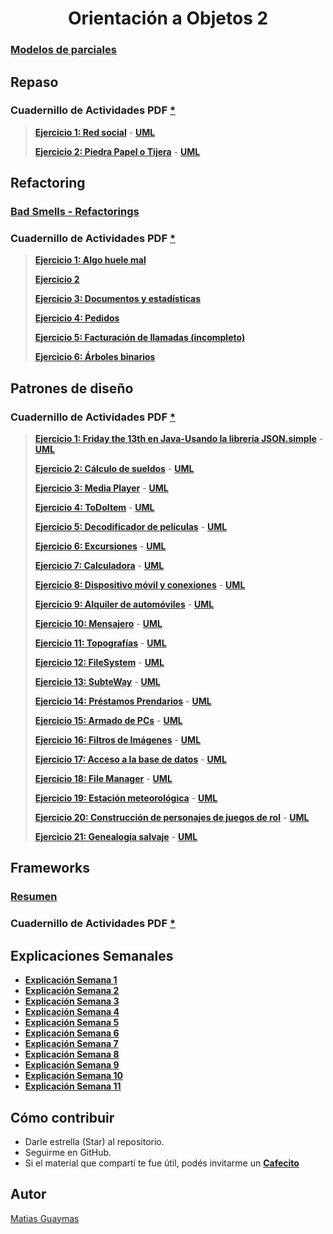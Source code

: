 <h1 align="center"> Orientación a Objetos 2 </h1>

### [**Modelos de parciales**](https://github.com/MatiasGuaymas/OO2/tree/main/Parciales)

## Repaso
### Cuadernillo de Actividades PDF [*](https://github.com/MatiasGuaymas/OO2/blob/main/Cuadernillo%20Semestral%20de%20Actividades%20-%20Repaso%202025.pdf)

> [**Ejercicio 1: Red social**](https://github.com/MatiasGuaymas/OO2/tree/main/Repaso/01-Ejercicio1/src) - [**UML**](https://github.com/MatiasGuaymas/OO2/blob/main/UML/Repaso/Ejercicio01-UML.jpg)
>
> [**Ejercicio 2: Piedra Papel o Tijera**](https://github.com/MatiasGuaymas/OO2/tree/main/Repaso/02-Ejercicio2/src) - [**UML**](https://github.com/MatiasGuaymas/OO2/blob/main/UML/Repaso/Ejercicio02-UML.jpg)

## Refactoring
### [Bad Smells - Refactorings](https://github.com/MatiasGuaymas/OO2/blob/main/Refactoring/Bad%20Smells-Refactorings.pdf)
### Cuadernillo de Actividades PDF [*](https://github.com/MatiasGuaymas/OO2/blob/main/Cuadernillo%20Semestral%20de%20Actividades%20-%20Refactoring%202025.pdf)

> [**Ejercicio 1: Algo huele mal**](https://github.com/MatiasGuaymas/OO2/blob/main/Refactoring/Ejercicio01.md)
>
> [**Ejercicio 2**](https://github.com/MatiasGuaymas/OO2/blob/main/Refactoring/Ejercicio02.md)
>
> [**Ejercicio 3: Documentos y estadísticas**](https://github.com/MatiasGuaymas/OO2/blob/main/Refactoring/Ejercicio03.md)
>
> [**Ejercicio 4: Pedidos**](https://github.com/MatiasGuaymas/OO2/blob/main/Refactoring/Ejercicio04.md)
>
> [**Ejercicio 5: Facturación de llamadas (incompleto)**](https://github.com/MatiasGuaymas/OO2/blob/main/Refactoring/Ejercicio05.md)
>
> [**Ejercicio 6: Árboles binarios**](https://github.com/MatiasGuaymas/OO2/blob/main/Refactoring/Ejercicio06.md)

## Patrones de diseño
### Cuadernillo de Actividades PDF [*](https://github.com/MatiasGuaymas/OO2/blob/main/Cuadernillo%20Semestral%20de%20Actividades%20-%20Patrones%202025.pdf)

> [**Ejercicio 1: Friday the 13th en Java-Usando la librería JSON.simple**](https://github.com/MatiasGuaymas/OO2/tree/main/Patrones/01-Ejercicio1/src) - [**UML**](https://github.com/MatiasGuaymas/OO2/tree/main/UML/Patrones/Ejercicio01)
>
> [**Ejercicio 2: Cálculo de sueldos**](https://github.com/MatiasGuaymas/OO2/tree/main/Patrones/02-Ejercicio2/src) - [**UML**](https://github.com/MatiasGuaymas/OO2/blob/main/UML/Patrones/Ejercicio02-UML.png)
>
> [**Ejercicio 3: Media Player**](https://github.com/MatiasGuaymas/OO2/tree/main/Patrones/03-Ejercicio3/src/main/java/ar/edu/unlp/info/oo2/_Ejercicio3) - [**UML**](https://github.com/MatiasGuaymas/OO2/blob/main/UML/Patrones/Ejercicio03-UML.png)
>
> [**Ejercicio 4: ToDoItem**](https://github.com/MatiasGuaymas/OO2/tree/main/Patrones/04-Ejercicio4/src) - [**UML**](https://github.com/MatiasGuaymas/OO2/blob/main/UML/Patrones/Ejercicio04-UML.png)
>
> [**Ejercicio 5: Decodificador de películas**](https://github.com/MatiasGuaymas/OO2/tree/main/Patrones/05-Ejercicio5/src) - [**UML**](https://github.com/MatiasGuaymas/OO2/blob/main/UML/Patrones/Ejercicio05-UML.png)
>
> [**Ejercicio 6: Excursiones**](https://github.com/MatiasGuaymas/OO2/tree/main/Patrones/06-Ejercicio6/src) - [**UML**](https://github.com/MatiasGuaymas/OO2/blob/main/UML/Patrones/Ejercicio06-UML.png)
>
> [**Ejercicio 7: Calculadora**](https://github.com/MatiasGuaymas/OO2/tree/main/Patrones/07-Ejercicio7/src) - [**UML**](https://github.com/MatiasGuaymas/OO2/blob/main/UML/Patrones/Ejercicio07-UML.png)
>
> [**Ejercicio 8: Dispositivo móvil y conexiones**](https://github.com/MatiasGuaymas/OO2/tree/main/Patrones/08-Ejercicio8/src) - [**UML**](https://github.com/MatiasGuaymas/OO2/blob/main/UML/Patrones/Ejercicio08-UML.png)
>
> [**Ejercicio 9: Alquiler de automóviles**](https://github.com/MatiasGuaymas/OO2/tree/main/Patrones/09-Ejercicio9/src/main/java/ar/edu/unlp/info/oo2/_Ejercicio9) - [**UML**](https://github.com/MatiasGuaymas/OO2/blob/main/UML/Patrones/Ejercicio09-UML.png)
>
> [**Ejercicio 10: Mensajero**](https://github.com/MatiasGuaymas/OO2/tree/main/Patrones/10-Ejercicio10/src/main/java/ar/edu/unlp/info/oo2/_Ejercicio10) - [**UML**](https://github.com/MatiasGuaymas/OO2/blob/main/UML/Patrones/Ejercicio10-UML.png)
>
> [**Ejercicio 11: Topografías**](https://github.com/MatiasGuaymas/OO2/tree/main/Patrones/11-Ejercicio11/src) - [**UML**](https://github.com/MatiasGuaymas/OO2/blob/main/UML/Patrones/Ejercicio11-UML.png)
>
> [**Ejercicio 12: FileSystem**](https://github.com/MatiasGuaymas/OO2/tree/main/Patrones/12-Ejercicio12/src) - [**UML**](https://github.com/MatiasGuaymas/OO2/blob/main/UML/Patrones/Ejercicio12-UML.png)
>
> [**Ejercicio 13: SubteWay**](https://github.com/MatiasGuaymas/OO2/tree/main/Patrones/13-Ejercicio13/src/main/java/ar/edu/unlp/info/oo2/_Ejercicio13) - [**UML**](https://github.com/MatiasGuaymas/OO2/blob/main/UML/Patrones/Ejercicio13-UML.png)
>
> [**Ejercicio 14: Préstamos Prendarios**](https://github.com/MatiasGuaymas/OO2/tree/main/Patrones/14-Ejercicio14/src) - [**UML**](https://github.com/MatiasGuaymas/OO2/blob/main/UML/Patrones/Ejercicio14-UML.png)
>
> [**Ejercicio 15: Armado de PCs**](https://github.com/MatiasGuaymas/OO2/tree/main/Patrones/15-Ejercicio15/src/main/java/ar/edu/unlp/info/oo2/_Ejercicio15) - [**UML**](https://github.com/MatiasGuaymas/OO2/blob/main/UML/Patrones/Ejercicio15-UML.png)
>
> [**Ejercicio 16: Filtros de Imágenes**](https://github.com/MatiasGuaymas/OO2/tree/main/Patrones/16-Ejercicio16/src/main/java/ar/edu/info/oo2/filtros) - [**UML**](https://github.com/MatiasGuaymas/OO2/blob/main/UML/Patrones/Ejercicio16-UML.png)
>
> [**Ejercicio 17: Acceso a la base de datos**](https://github.com/MatiasGuaymas/OO2/tree/main/Patrones/17-Ejercicio17/src) - [**UML**](https://github.com/MatiasGuaymas/OO2/blob/main/UML/Patrones/Ejercicio17-UML.png)
>
> [**Ejercicio 18: File Manager**](https://github.com/MatiasGuaymas/OO2/tree/main/Patrones/18-Ejercicio18/src) - [**UML**](https://github.com/MatiasGuaymas/OO2/blob/main/UML/Patrones/Ejercicio18-UML.png)
>
> [**Ejercicio 19: Estación meteorológica**](https://github.com/MatiasGuaymas/OO2/tree/main/Patrones/19-Ejercicio19/src) - [**UML**](https://github.com/MatiasGuaymas/OO2/blob/main/UML/Patrones/Ejercicio19-UML.png)
>
> [**Ejercicio 20: Construcción de personajes de juegos de rol**](https://github.com/MatiasGuaymas/OO2/tree/main/Patrones/20-Ejercicio20/src) - [**UML**](https://github.com/MatiasGuaymas/OO2/blob/main/UML/Patrones/Ejercicio20-UML.png)
>
> [**Ejercicio 21: Genealogía salvaje**](https://github.com/MatiasGuaymas/OO2/tree/main/Patrones/21-Ejercicio21/src/main/java/ar/edu/unlp/info/oo2/_Ejercicio21) - [**UML**](https://github.com/MatiasGuaymas/OO2/blob/main/UML/Patrones/Ejercicio21-UML.png)

## Frameworks
### [Resumen](https://github.com/MatiasGuaymas/OO2/blob/main/Frameworks/Resumen%20-%20Frameworks.pdf)
### Cuadernillo de Actividades PDF [*](https://github.com/MatiasGuaymas/OO2/blob/main/Cuadernillo%20Semestral%20de%20Actividades%20-%20Frameworks%202025.pdf)

## Explicaciones Semanales
* [**Explicación Semana 1**](https://github.com/MatiasGuaymas/OO2/blob/main/Explicaciones/Explicacion%2001%20-%20Semana%2017%20Marzo.txt)
* [**Explicación Semana 2**](https://github.com/MatiasGuaymas/OO2/blob/main/Explicaciones/Explicacion%2002%20-%20Semana%2024%20Marzo.pdf)
* [**Explicación Semana 3**](https://github.com/MatiasGuaymas/OO2/blob/main/Explicaciones/Explicacion%2003%20-%20Semana%2031%20Marzo.pdf)
* [**Explicación Semana 4**](https://github.com/MatiasGuaymas/OO2/blob/main/Explicaciones/Explicacion%2004%20-%20Semana%207%20Abril.pdf)
* [**Explicación Semana 5**](https://github.com/MatiasGuaymas/OO2/blob/main/Explicaciones/Explicacion%2005%20-%20Semana%2014%20Abril.pdf)
* [**Explicación Semana 6**](https://github.com/MatiasGuaymas/OO2/blob/main/Explicaciones/Explicacion%2006%20-%20Semana%2021%20Abril.pdf)
* [**Explicación Semana 7**](https://github.com/MatiasGuaymas/OO2/blob/main/Explicaciones/Explicacion%2007%20-%20Semana%2028%20Abril.pdf)
* [**Explicación Semana 8**](https://github.com/MatiasGuaymas/OO2/blob/main/Explicaciones/Explicacion%2008%20-%20Semana%205%20Mayo.pdf)
* [**Explicación Semana 9**](https://github.com/MatiasGuaymas/OO2/blob/main/Explicaciones/Explicacion%2009%20-%20Semana%2012%20Mayo.pdf)
* [**Explicación Semana 10**](https://github.com/MatiasGuaymas/OO2/blob/main/Explicaciones/Explicacion%2010%20-%20Semana%2019%20Mayo.pdf)
* [**Explicación Semana 11**](https://github.com/MatiasGuaymas/OO2/blob/main/Explicaciones/Explicacion%2011%20-%20Semana%2026%20Mayo.pdf)

## Cómo contribuir
* Darle estrella (Star) al repositorio.
* Seguirme en GitHub.
* Si el material que compartí te fue útil, podés invitarme un **[Cafecito](https://cafecito.app/matiasguaymas)**

## Autor

[Matias Guaymas](https://www.linkedin.com/in/matiasguaymas/)
